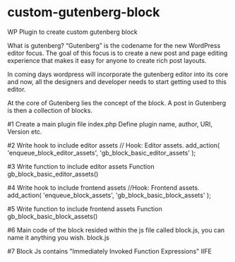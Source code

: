 # custom-gutenberg-block
WP Plugin to create custom gutenberg block

What is gutenberg?
“Gutenberg” is the codename for the new WordPress editor focus. The goal of this focus is to create a new post and page editing experience that makes it easy for anyone to create rich post layouts.

In coming days wordpress will incorporate the gutenberg editor into its core and now, all the designers and developer needs to start getting used to this editor.

At the core of Gutenberg lies the concept of the block. A post in Gutenberg is then a collection of blocks.


#1 Create a main plugin file index.php
Define plugin name, author, URI, Version etc.

#2 Write hook to include editor assets
// Hook: Editor assets.
add_action( 'enqueue_block_editor_assets', 'gb_block_basic_editor_assets' );

#3 Write function to include editor assets 
Function gb_block_basic_editor_assets()

#4  Write hook to include frontend assets
//Hook: Frontend assets.
add_action( 'enqueue_block_assets', 'gb_block_basic_block_assets' );

#5 Write function to include frontend assets 
Function gb_block_basic_block_assets()

#6 Main code of the block resided within the js file called block.js, you can name it anything you wish.
block.js

#7 Block Js contains "Immediately Invoked Function Expressions" IIFE 

